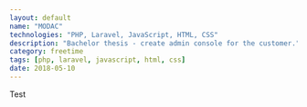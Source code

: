 ```yaml
---
layout: default
name: "MODAC"
technologies: "PHP, Laravel, JavaScript, HTML, CSS"
description: "Bachelor thesis - create admin console for the customer."
category: freetime
tags: [php, laravel, javascript, html, css]
date: 2018-05-10
---
```


Test
